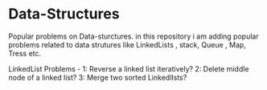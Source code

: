 # Data-Structures
Popular problems on Data-sturctures.
in this repository i am adding popular problems related to data strutures like LinkedLists , stack, Queue , Map, Tress etc.

LinkedList Problems -
1: Reverse a linked list iteratively?
2: Delete middle node of a linked list?
3: Merge two sorted LinkedlIsts? 
